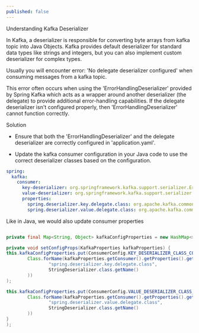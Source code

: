 ```yaml
---
published: false
---
```

Understanding Kafka Deserializer

In Kafka, a deserializer is responsible for converting byte arrays from kafka topic into Java Objects. Kafka provides default deserializer for standard data types like strings and integers, but you can also implement custom deserializer for complex types.

Usually you will encounter error: 'No delegate deserializer configured' when consuming messages from a kafka topic. 

This error often occurs when using the 'ErrorHandlingDeserializer' provided by Spring Kafka which acts as a wrapper around another deserializer (the delegate) to provide additional error-handling capabilities. If the delegate deserializer isn't configured properly, then 'ErrorHandlingDeserializer' cannot function correctly.

Solution

* Ensure that both the 'ErrorHandlingDeserializer' and the delegate deserializer are correctly configured in 'application.yaml'. 

* Update the kafka consumer configuration in your Java code to use the correct deserializer classes based on the configuration. 

```yaml
spring:
  kafka:
    consumer:
      key-deserializer: org.springframework.kafka.support.serializer.ErrorHandlingDeserializer
      value-deserializer: org.springframework.kafka.support.serializer.ErrorHandlingDeserializer
      properties:
        spring.deserializer.key.delegate.class: org.apache.kafka.common.serialization.StringDeserializer
        spring.deserializer.value.delegate.class: org.apache.kafka.common.serialization.StringDeserializer
```

Like in Java, we would also update consumer properties

```java

private final Map<String, Object> kafkaConfigProperties = new HashMap<>();

private void setConfigProps(KafkaProperties kafkaProperties) { 
this.kafkaConfigProperties.put(ConsumerConfig.KEY_DESERIALIZER_CLASS_CONFIG,
        Class.forName(kafkaProperties.getConsumer().getProperties().getOrDefault(
                "spring.deserializer.key.delegate.class",
                StringDeserializer.class.getName()
        ))
);

this.kafkaConfigProperties.put(ConsumerConfig.VALUE_DESERIALIZER_CLASS_CONFIG,
        Class.forName(kafkaProperties.getConsumer().getProperties().getOrDefault(
                "spring.deserializer.value.delegate.class",
                StringDeserializer.class.getName()
        ))
}
);
```

